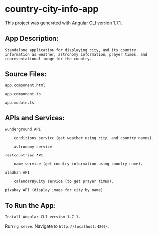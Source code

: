 # country-city-info-app

This project was generated with [Angular CLI](https://github.com/angular/angular-cli) version 1.7.1.

## App Description: 

	Standalone application for displaying city, and its country information as weather, astronomy information, prayer times, and representational image for the country.
	
## Source Files:

	app.component.html
	
	app.component.ts
	
	app.module.ts
	
## APIs and Services:

	wunderground API
	
		conditions service (get weather using city, and country names).
		
		astronomy service.
		
	restcountries API
	
		name service (get country information using country name).
		
	aladhan API 
	
		calendarByCity service (to get prayer times).
		
	pixabay API (display image for city by name).
	
## To Run the App: 

	Install Angular CLI version 1.7.1.
  
  Run `ng serve`. Navigate to `http://localhost:4200/`.


